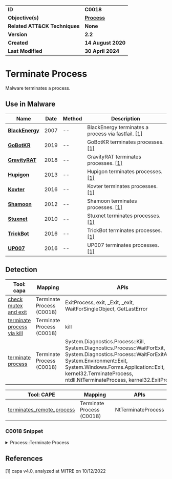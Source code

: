 <table>
<tr>
<td><b>ID</b></td>
<td><b>C0018</b></td>
</tr>
<tr>
<td><b>Objective(s)</b></td>
<td><b><a href="../process">Process</a></b></td>
</tr>
<tr>
<td><b>Related ATT&CK Techniques</b></td>
<td><b>None</b></td>
</tr>
<tr>
<td><b>Version</b></td>
<td><b>2.2</b></td>
</tr>
<tr>
<td><b>Created</b></td>
<td><b>14 August 2020</b></td>
</tr>
<tr>
<td><b>Last Modified</b></td>
<td><b>30 April 2024</b></td>
</tr>
</table>


# Terminate Process

Malware terminates a process.

## Use in Malware

|Name|Date|Method|Description|
|---|---|---|---|
|[**BlackEnergy**](../../xample-malware/blackenergy.md)|2007|--|BlackEnergy terminates a process via fastfail. [[1]](#1)|
|[**GoBotKR**](../../xample-malware/gobotkr.md)|2019|--|GoBotKR terminates processes. [[1]](#1)|
|[**GravityRAT**](../../xample-malware/gravity-rat.md)|2018|--|GravityRAT terminates processes. [[1]](#1)|
|[**Hupigon**](../../xample-malware/hupigon.md)|2013|--|Hupigon terminates processes. [[1]](#1)|
|[**Kovter**](../../xample-malware/kovter.md)|2016|--|Kovter terminates processes. [[1]](#1)|
|[**Shamoon**](../../xample-malware/shamoon.md)|2012|--|Shamoon terminates processes. [[1]](#1)|
|[**Stuxnet**](../../xample-malware/stuxnet.md)|2010|--|Stuxnet terminates processes. [[1]](#1)|
|[**TrickBot**](../../xample-malware/trickbot.md)|2016|--|TrickBot terminates processes. [[1]](#1)|
|[**UP007**](../../xample-malware/up007.md)|2016|--|UP007 terminates processes. [[1]](#1)|

## Detection

|Tool: capa|Mapping|APIs|
|---|---|---|
|[check mutex and exit](https://github.com/mandiant/capa-rules/blob/master/host-interaction/mutex/check-mutex-and-exit.yml)|Terminate Process (C0018)|ExitProcess, exit, _Exit, _exit, WaitForSingleObject, GetLastError|
|[terminate process via kill](https://github.com/mandiant/capa-rules/blob/master/host-interaction/process/terminate/terminate-process-via-kill.yml)|Terminate Process (C0018)|kill|
|[terminate process](https://github.com/mandiant/capa-rules/blob/master/host-interaction/process/terminate/terminate-process.yml)|Terminate Process (C0018)|System.Diagnostics.Process::Kill, System.Diagnostics.Process::WaitForExit, System.Diagnostics.Process::WaitForExitAsync, System.Environment::Exit, System.Windows.Forms.Application::Exit, kernel32.TerminateProcess, ntdll.NtTerminateProcess, kernel32.ExitProcess|

|Tool: CAPE|Mapping|APIs|
|---|---|---|
|[terminates_remote_process](https://github.com/CAPESandbox/community/tree/master/modules/signatures/terminates_remote_process.py)|Terminate Process (C0018)|NtTerminateProcess|

### C0018 Snippet
<details>
<summary> Process::Terminate Process </summary>
SHA256: 27253651170386863b148afb2a0fdda7780ae65cbc31405acbd99fa06b44b79f
Location: 0x1400083c7
<pre>
mov     ecx, eax        ; use the value stored in eax as the exit status for the exited process
call    qword ptr [->MSVCRT.DLL::exit]  ; call the Windows API function to terminate the process
</pre>
</details>

## References

<a name="1">[1]</a> capa v4.0, analyzed at MITRE on 10/12/2022

